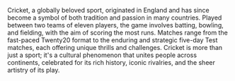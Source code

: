 Cricket, a globally beloved sport, originated in England and has since become a symbol of both tradition and passion in many countries. Played between two teams of eleven players, the game involves batting, bowling, and fielding, with the aim of scoring the most runs. Matches range from the fast-paced Twenty20 format to the enduring and strategic five-day Test matches, each offering unique thrills and challenges. Cricket is more than just a sport; it's a cultural phenomenon that unites people across continents, celebrated for its rich history, iconic rivalries, and the sheer artistry of its play.